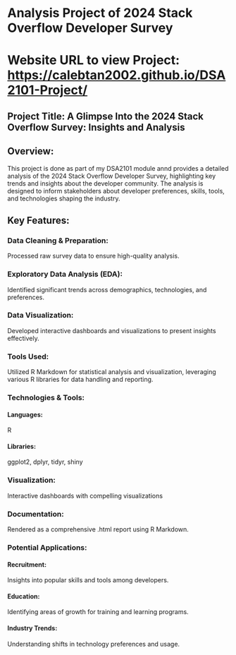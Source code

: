 # Analysis Project of 2024 Stack Overflow Developer Survey 
# Website URL to view Project: https://calebtan2002.github.io/DSA2101-Project/
## Project Title: A Glimpse Into the 2024 Stack Overflow Survey: Insights and Analysis
## Overview:
This project is done as part of my DSA2101 module annd provides a detailed analysis of the 2024 Stack Overflow Developer Survey, highlighting key trends and insights about the developer community. The analysis is designed to inform stakeholders about developer preferences, skills, tools, and technologies shaping the industry.

## Key Features:
### Data Cleaning & Preparation: 
Processed raw survey data to ensure high-quality analysis.
### Exploratory Data Analysis (EDA): 
Identified significant trends across demographics, technologies, and preferences.
### Data Visualization: 
Developed interactive dashboards and visualizations to present insights effectively.
### Tools Used: 
Utilized R Markdown for statistical analysis and visualization, leveraging various R libraries for data handling and reporting.
### Technologies & Tools:
#### Languages: 
R
#### Libraries: 
ggplot2, dplyr, tidyr, shiny
### Visualization: 
Interactive dashboards with compelling visualizations
### Documentation: 
Rendered as a comprehensive .html report using R Markdown.
### Potential Applications:
#### Recruitment: 
Insights into popular skills and tools among developers.
#### Education: 
Identifying areas of growth for training and learning programs.
#### Industry Trends: 
Understanding shifts in technology preferences and usage.
